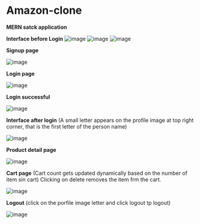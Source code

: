 # Amazon-clone
**MERN satck application**


**Interface before Login**
![image](https://github.com/user-attachments/assets/dcc40ea4-13c4-4842-a4fd-949e0d2306ad)
![image](https://github.com/user-attachments/assets/85d65816-e0ce-4335-9355-ccbc513a6078)
![image](https://github.com/user-attachments/assets/271b39ff-78d0-4d12-a99e-d6316149e72c)




**Signup page**

![image](https://github.com/user-attachments/assets/3d605c05-8bf9-41d6-bfcd-04998f84cf7a)



**Login page**

![image](https://github.com/user-attachments/assets/d15e2df0-e2cb-4fb8-9a1a-b3e07d8d8b0a)

**Login successful**

![image](https://github.com/user-attachments/assets/3272e386-f66b-4391-b7cf-b991360a1d1f)



**Interface after login** (A small letter appears on the profile image at top right corner, that is the first letter of the person name)

![image](https://github.com/user-attachments/assets/9cf1ccc4-0304-4b4a-a4fd-c03d1ae3c817)




**Product detail page**

![image](https://github.com/user-attachments/assets/1e90deac-3fd0-4e84-b73b-f296ab324ff0)




**Cart page** (Cart count gets updated dynamically based on the number of item sin cart)
Clicking on delete removes the item frm the cart.

![image](https://github.com/user-attachments/assets/8b55ae39-4cdf-4fd2-bb05-5d83e4c35f82)



**Logout** (click on the porfile image letter and click logout tp logout)

![image](https://github.com/user-attachments/assets/15031b48-e35d-41ba-8c04-a83cac0b13d2)

